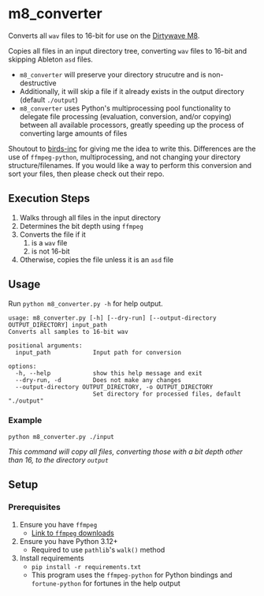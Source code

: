 # m8_converter

Converts all `wav` files to 16-bit for use on the [Dirtywave M8](https://dirtywave.com/).

Copies all files in an input directory tree, converting `wav` files to 16-bit and skipping Ableton `asd` files. 

- `m8_converter` will preserve your directory strucutre and is non-destructive
- Additionally, it will skip a file if it already exists in the output directory (default `./output`)
- `m8_converter` uses Python's multiprocessing pool functionality to delegate file processing (evaluation, conversion, and/or copying) between all available processors, greatly speeding up the process of converting large amounts of files

Shoutout to [birds-inc](https://github.com/birds-inc/m8-sample-organizer) for giving me the idea to write this. Differences are the use of `ffmpeg-python`, multiprocessing, and not changing your directory structure/filenames. If you would like a way to perform this conversion and sort your files, then please check out their repo.

## Execution Steps

1. Walks through all files in the input directory
1. Determines the bit depth using `ffmpeg`
1. Converts the file if it
    1. is a `wav` file
    1. is not 16-bit
1. Otherwise, copies the file unless it is an `asd` file

## Usage

Run `python m8_converter.py -h` for help output.

```
usage: m8_converter.py [-h] [--dry-run] [--output-directory OUTPUT_DIRECTORY] input_path                                                                                                    
Converts all samples to 16-bit wav

positional arguments:
  input_path            Input path for conversion

options:
  -h, --help            show this help message and exit
  --dry-run, -d         Does not make any changes
  --output-directory OUTPUT_DIRECTORY, -o OUTPUT_DIRECTORY
                        Set directory for processed files, default "./output"
```

### Example

`python m8_converter.py ./input`

*This command will copy all files, converting those with a bit depth other than 16, to the directory `output`*

## Setup

### Prerequisites
1. Ensure you have `ffmpeg`
   - [Link to `ffmpeg` downloads](https://ffmpeg.org/download.html)
1. Ensure you have Python 3.12+
   - Required to use `pathlib`'s `walk()` method
1. Install requirements
   - `pip install -r requirements.txt`
   - This program uses the `ffmpeg-python` for Python bindings and `fortune-python` for fortunes in the help output
